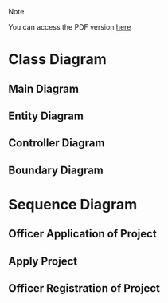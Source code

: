 > [!NOTE]
> You can access the PDF version [here](/uml/pdf/)
# Class Diagram

## Main Diagram

## Entity Diagram

## Controller Diagram

## Boundary Diagram

# Sequence Diagram

## Officer Application of Project

## Apply Project

## Officer Registration of Project
